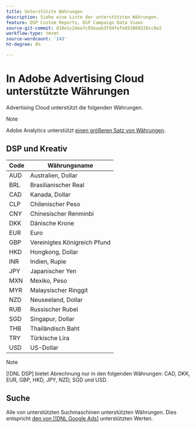 ```yaml
---
title: Unterstützte Währungen
description: Siehe eine Liste der unterstützten Währungen.
feature: DSP Custom Reports, DSP Campaign Data Views
source-git-commit: d10e1c24ee7c93eaab3fd4fefe853860226cc8e2
workflow-type: tm+mt
source-wordcount: '143'
ht-degree: 0%

---
```



# In Adobe Advertising Cloud unterstützte Währungen

Advertising Cloud unterstützt die folgenden Währungen.

>[!NOTE]
>
>Adobe Analytics unterstützt [einen größeren Satz von Währungen](https://experienceleague.adobe.com/docs/analytics/admin/admin-tools/currency.html).

## DSP und Kreativ

| Code | Währungsname |
| ------ | -------------- |
| AUD | Australien, Dollar |
| BRL | Brasilianischer Real |
| CAD | Kanada, Dollar |
| CLP | Chilenischer Peso |
| CNY | Chinesischer Renminbi |
| DKK | Dänische Krone |
| EUR | Euro |
| GBP | Vereinigtes Königreich Pfund |
| HKD | Hongkong, Dollar |
| INR | Indien, Rupie |
| JPY | Japanischer Yen |
| MXN | Mexiko, Peso |
| MYR | Malaysischer Ringgit |
| NZD | Neuseeland, Dollar |
| RUB | Russischer Rubel |
| SGD | Singapur, Dollar |
| THB | Thailändisch Baht |
| TRY | Türkische Lira |
| USD | US-Dollar |

>[!NOTE]
>
> [!DNL DSP] bietet Abrechnung nur in den folgenden Währungen: CAD, DKK, EUR, GBP, HKD, JPY, NZD, SGD und USD.

## Suche

Alle von unterstützten Suchmaschinen unterstützten Währungen. Dies entspricht [den von [!DNL Google Ads]](https://developers.google.com/adwords/api/docs/appendix/codes-formats#currency-codes) unterstützten Werten.
